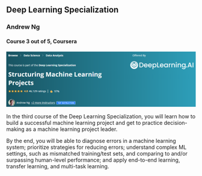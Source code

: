 ## Deep Learning Specialization 
### Andrew Ng
#### Course 3 out of 5, Coursera

<p align="center">
  <img src="Structuring ML Projects.png">
</p>

In the third course of the Deep Learning Specialization, you will learn how to build a successful machine learning project and get to practice decision-making as a machine learning project leader. 

By the end, you will be able to diagnose errors in a machine learning system; prioritize strategies for reducing errors; understand complex ML settings, such as mismatched training/test sets, and comparing to and/or surpassing human-level performance; and apply end-to-end learning, transfer learning, and multi-task learning.